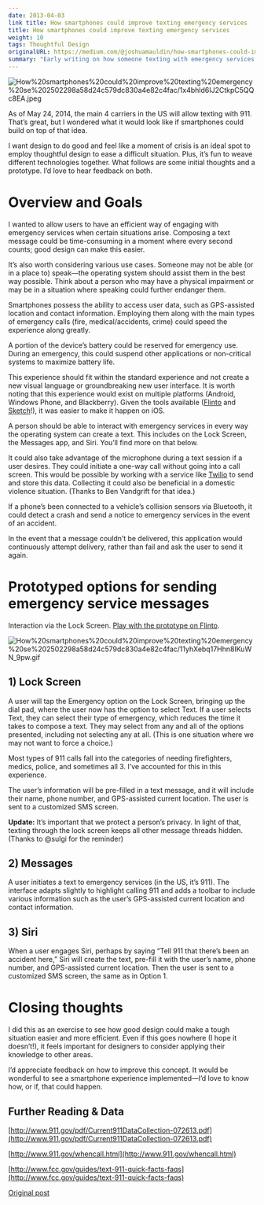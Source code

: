 ```yaml
---
date: 2013-04-03
link title: How smartphones could improve texting emergency services
title: How smartphones could improve texting emergency services
weight: 10
tags: Thoughtful Design
originalURL: https://medium.com/@joshuamauldin/how-smartphones-could-improve-texting-emergency-services-876216fd8a5e
summary: "Early writing on how someone texting with emergency services would be beneficial with ideas on how it might work."
---
```



![How%20smartphones%20could%20improve%20texting%20emergency%20se%202502298a58d24c579dc830a4e82c4fac/1x4bhld6IJ2CtkpC5QQc8EA.jpeg](../../img/1x4bhld6IJ2CtkpC5QQc8EA.jpeg)

As of May 24, 2014, the main 4 carriers in the US will allow texting with 911. That’s great, but I wondered what it would look like if smartphones could build on top of that idea.

I want design to do good and feel like a moment of crisis is an ideal spot to employ thoughtful design to ease a difficult situation. Plus, it’s fun to weave different technologies together. What follows are some initial thoughts and a prototype. I’d love to hear feedback on both.

# Overview and Goals

I wanted to allow users to have an efficient way of engaging with emergency services when certain situations arise. Composing a text message could be time-consuming in a moment where every second counts; good design can make this easier.

It’s also worth considering various use cases. Someone may not be able (or in a place to) speak—the operating system should assist them in the best way possible. Think about a person who may have a physical impairment or may be in a situation where speaking could further endanger them.

Smartphones possess the ability to access user data, such as GPS-assisted location and contact information. Employing them along with the main types of emergency calls (fire, medical/accidents, crime) could speed the experience along greatly.

A portion of the device’s battery could be reserved for emergency use. During an emergency, this could suspend other applications or non-critical systems to maximize battery life.

This experience should fit within the standard experience and not create a new visual language or groundbreaking new user interface. It is worth noting that this experience would exist on multiple platforms (Android, Windows Phone, and Blackberry). Given the tools available ([Flinto](http://flinto.com/) and [Sketch](http://www.bohemiancoding.com/sketch/)!), it was easier to make it happen on iOS.

A person should be able to interact with emergency services in every way the operating system can create a text. This includes on the Lock Screen, the Messages app, and Siri. You’ll find more on that below.

It could also take advantage of the microphone during a text session if a user desires. They could initiate a one-way call without going into a call screen. This would be possible by working with a service like [Twilio](http://www.twilio.com/) to send and store this data. Collecting it could also be beneficial in a domestic violence situation. (Thanks to Ben Vandgrift for that idea.)

If a phone’s been connected to a vehicle’s collision sensors via Bluetooth, it could detect a crash and send a notice to emergency services in the event of an accident.

In the event that a message couldn’t be delivered, this application would continuously attempt delivery, rather than fail and ask the user to send it again.

# Prototyped options for sending emergency service messages

Interaction via the Lock Screen. [Play with the prototype on Flinto](https://www.flinto.com/p/a624bb9c).

![How%20smartphones%20could%20improve%20texting%20emergency%20se%202502298a58d24c579dc830a4e82c4fac/11yhXebq17Hhn8IKuWN_9pw.gif](How%20smartphones%20could%20improve%20texting%20emergency%20se%202502298a58d24c579dc830a4e82c4fac/11yhXebq17Hhn8IKuWN_9pw.gif)

## **1) Lock Screen**

A user will tap the Emergency option on the Lock Screen, bringing up the dial pad, where the user now has the option to select Text. If a user selects Text, they can select their type of emergency, which reduces the time it takes to compose a text. They may select from any and all of the options presented, including not selecting any at all. (This is one situation where we may not want to force a choice.)

Most types of 911 calls fall into the categories of needing firefighters, medics, police, and sometimes all 3. I’ve accounted for this in this experience.

The user’s information will be pre-filled in a text message, and it will include their name, phone number, and GPS-assisted current location. The user is sent to a customized SMS screen.

**Update:** It’s important that we protect a person’s privacy. In light of that, texting through the lock screen keeps all other message threads hidden. (Thanks to @sulgi for the reminder)

## 2) Messages

A user initiates a text to emergency services (in the US, it’s 911). The interface adapts slightly to highlight calling 911 and adds a toolbar to include various information such as the user’s GPS-assisted current location and contact information.

## **3) Siri**

When a user engages Siri, perhaps by saying “Tell 911 that there’s been an accident here,” Siri will create the text, pre-fill it with the user’s name, phone number, and GPS-assisted current location. Then the user is sent to a customized SMS screen, the same as in Option 1.

# Closing thoughts

I did this as an exercise to see how good design could make a tough situation easier and more efficient. Even if this goes nowhere (I hope it doesn’t!), it feels important for designers to consider applying their knowledge to other areas.

I’d appreciate feedback on how to improve this concept. It would be wonderful to see a smartphone experience implemented—I’d love to know how, or if, that could happen.

## Further Reading & Data

[http://www.911.gov/pdf/Current911DataCollection-072613.pdf](http://www.911.gov/pdf/Current911DataCollection-072613.pdf)

[http://www.911.gov/whencall.html](http://www.911.gov/whencall.html)

[http://www.fcc.gov/guides/text-911-quick-facts-faqs](http://www.fcc.gov/guides/text-911-quick-facts-faqs)


[Original post](https://medium.com/@joshuamauldin/how-smartphones-could-improve-texting-emergency-services-876216fd8a5e)
